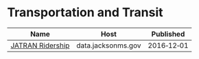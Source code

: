 # Transportation and Transit

Name | Host | Published
---- | ---- | ---------
[JATRAN Ridership](../datasets/7aht-3yba.md) | data.jacksonms.gov | 2016&#x2011;12&#x2011;01

